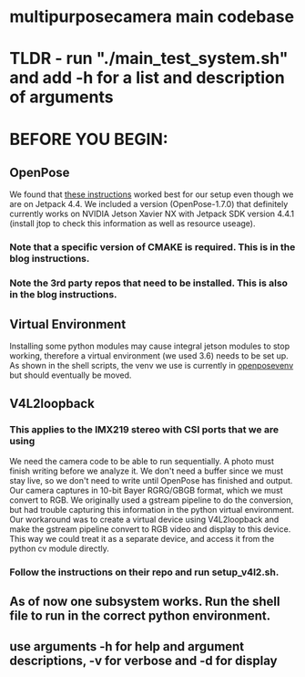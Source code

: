 # multipurposecamera main codebase
 
# TLDR - run "./main_test_system.sh" and add -h for a list and description of arguments 

# BEFORE YOU BEGIN:

## OpenPose

We found that [these instructions](https://spyjetson.blogspot.com/2021/02/jetpack-45-install-latest-version-of_13.html) worked best for our setup even though we are on Jetpack 4.4. We included a version (OpenPose-1.7.0) that definitely currently works on NVIDIA Jetson Xavier NX with Jetpack SDK version 4.4.1 (install jtop to check this information as well as resource useage). 

### Note that a specific version of CMAKE is required. This is in the blog instructions.
### Note the 3rd party repos that need to be installed. This is also in the blog instructions.

## Virtual Environment

Installing some python modules may cause integral jetson modules to stop working, therefore a virtual environment (we used 3.6) needs to be set up. As shown in the shell scripts, the venv we use is currently in [openposevenv](/EE_team/init_resources/openpose) but should eventually be moved.

## V4L2loopback

### This applies to the IMX219 stereo with CSI ports that we are using

We need the camera code to be able to run sequentially. A photo must finish writing before we analyze it. We don't need a buffer since we must stay live, so we don't need to write until OpenPose has finished and output. Our camera captures in 10-bit Bayer RGRG/GBGB format, which we must convert to RGB. We originally used a gstream pipeline to do the conversion, but had trouble capturing this information in the python virtual environment. Our workaround was to create a virtual device using V4L2loopback and make the gstream pipeline convert to RGB video and display to this device. This way we could treat it as a separate device, and access it from the python cv module directly. 

### Follow the instructions on their repo and run setup_v4l2.sh.

## As of now one subsystem works. Run the shell file to run in the correct python environment.
## use arguments -h for help and argument descriptions, -v for verbose and -d for display



